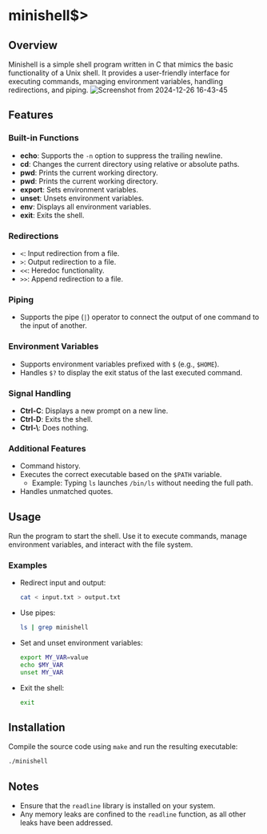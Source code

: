 # minishell$>
## Overview
Minishell is a simple shell program written in C that mimics the basic functionality of a Unix shell. It provides a user-friendly interface for executing commands, managing environment variables, handling redirections, and piping.
![Screenshot from 2024-12-26 16-43-45](https://github.com/user-attachments/assets/7ab752eb-65d6-417d-be9c-72ebfb54910c)
## Features
### Built-in Functions
- **echo**: Supports the `-n` option to suppress the trailing newline.
- **cd**: Changes the current directory using relative or absolute paths.
- **pwd**: Prints the current working directory.
- **pwd**: Prints the current working directory.
- **export**: Sets environment variables.
- **unset**: Unsets environment variables.
- **env**: Displays all environment variables.
- **exit**: Exits the shell.
### Redirections
- `<`: Input redirection from a file.
- `>`: Output redirection to a file.
- `<<`: Heredoc functionality.
- `>>`: Append redirection to a file.
### Piping
- Supports the pipe (`|`) operator to connect the output of one command to the input of another.
### Environment Variables
- Supports environment variables prefixed with `$` (e.g., `$HOME`).
- Handles `$?` to display the exit status of the last executed command.
### Signal Handling
- **Ctrl-C**: Displays a new prompt on a new line.
- **Ctrl-D**: Exits the shell.
- **Ctrl-\\**: Does nothing.
### Additional Features
- Command history.
- Executes the correct executable based on the `$PATH` variable.
  - Example: Typing `ls` launches `/bin/ls` without needing the full path.
- Handles unmatched quotes.
## Usage
Run the program to start the shell. Use it to execute commands, manage environment variables, and interact with the file system.
### Examples
- Redirect input and output:
  ```sh
  cat < input.txt > output.txt
  ```
- Use pipes:
  ```sh
  ls | grep minishell
  ```
- Set and unset environment variables:
  ```sh
  export MY_VAR=value
  echo $MY_VAR
  unset MY_VAR
  ```
- Exit the shell:
  ```sh
  exit
  ```
## Installation
Compile the source code using `make` and run the resulting executable:
```sh
./minishell
```
## Notes
- Ensure that the `readline` library is installed on your system.
- Any memory leaks are confined to the `readline` function, as all other leaks have been addressed.
